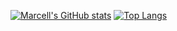 [![Marcell's GitHub stats](https://github-readme-stats.vercel.app/api?username=marcellinuselbert&count_private=true&show_icons=true&theme=algolia)](https://github.com/marcellinuselbert/github-readme-stats)
[![Top Langs](https://github-readme-stats.vercel.app/api/top-langs/?username=marcellinuselbert&layout=compact)](https://github.com/marcellinuselbert/github-readme-stats)
